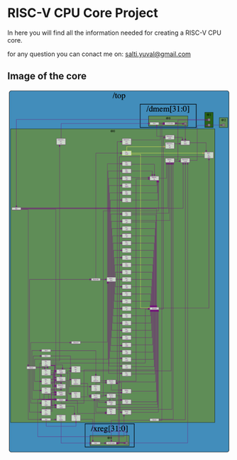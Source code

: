 # RISC-V CPU Core Project

In here you will find all the information needed for creating a RISC-V CPU core.

for any question you can conact me on: salti.yuval@gmail.com

## Image of the core

![alt text](<RISCV - project.png>)